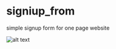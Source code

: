 # signiup_from
simple signup form for one page website

![alt text](https://github.com/DarrenDuanAU/signup_from/blob/main/images/Screenshot.png)